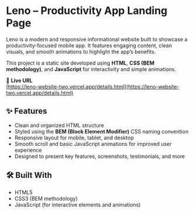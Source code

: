 # Leno – Productivity App Landing Page

Leno is a modern and responsive informational website built to showcase a productivity-focused mobile app. It features engaging content, clean visuals, and smooth animations to highlight the app’s benefits.

This project is a static site developed using **HTML**, **CSS (BEM methodology)**, and **JavaScript** for interactivity and simple animations.

🔗 **Live URL**  
[https://leno-website-two.vercel.app/details.html](https://leno-website-two.vercel.app/details.html)

## ✨ Features

- Clean and organized HTML structure
- Styled using the **BEM (Block Element Modifier)** CSS naming convention
- Responsive layout for mobile, tablet, and desktop
- Smooth scroll and basic JavaScript animations for improved user experience
- Designed to present key features, screenshots, testimonials, and more

## 🛠️ Built With

- HTML5
- CSS3 (BEM methodology)
- JavaScript (for interactive elements and animations)
